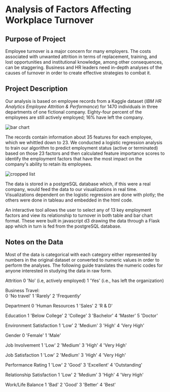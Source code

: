 # Analysis of Factors Affecting Workplace Turnover

## Purpose of Project

Employee turnover is a major concern for many employers.  The costs associated with unwanted attrition in terms of replacement, training, and lost opportunities and institutional knowledge, among other consequences, can be staggering.  Business and HR leaders need in-depth analyses of the causes of turnover in order to create effective strategies to combat it.  

## Project Description

Our analysis is based on employee records from a Kaggle dataset (*IBM HR Analytics Employee Attrition & Performance*) for 1470 individuals in three departments of one fictional company.  Eighty-four percent of the employees are still actively employed; 16% have left the company. 

![bar chart](Code/static/overallTurnover.png)

The records contain information about 35 features for each employee, which we whittled down to 23. We conducted a logistic regression analysis to train our algorithm to predict employment status (active or terminated) based on those 23 factors and then calculated feature importance scores to identify the employment factors that have the most impact on the company's ability to retain its employees.

![cropped list](Code/static/featureImportance-cropped.png)

The data is stored in a postgreSQL database which, if this were a real company, would feed the data to our visualizations in real time.  Visualizations dependent on the logistic regression are done with plotly; the others were done in tableau and embedded in the html code.  

An interactive tool allows the user to select any of 13 key employment factors and view its relationship to turnover in both table and bar chart format.  These were built in javascript d3 drawing the data through a Flask app which in turn is fed from the postgreSQL database.

## Notes on the Data

Most of the data is categorical with each category either represented by numbers in the original dataset or converted to numeric values in order to perform the analyses.  The following guide translates the numeric codes for anyone interested in studying the data in raw form.  

Attrition
0 'No' (i.e, actively employed)
1 'Yes' (i.e., has left the organization)

Business Travel:  
0 'No travel'
1 'Rarely'
2 'Frequently'

Department
0 'Human Resources
1 'Sales'
2 'R & D'

Education
1 'Below College'
2 'College'
3 'Bachelor'
4 'Master'
5 'Doctor'

Environment Satisfaction
1 'Low'
2 'Medium'
3 'High'
4 'Very High'

Gender
0 'Female'
1 'Male'

Job Involvement
1 'Low'
2 'Medium'
3 'High'
4 'Very High'

Job Satisfaction
1 'Low'
2 'Medium'
3 'High'
4 'Very High'

Performance Rating
1 'Low'
2 'Good'
3 'Excellent'
4 'Outstanding'

Relationship Satisfaction
1 'Low'
2 'Medium'
3 'High'
4 'Very High'

Work/Life Balance
1 'Bad'
2 'Good'
3 'Better'
4 'Best'